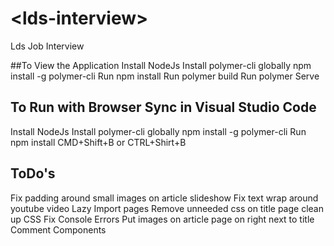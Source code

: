 # \<lds-interview\>

Lds Job Interview

##To View the Application
Install NodeJs
Install polymer-cli globally npm install -g polymer-cli
Run npm install
Run polymer build
Run polymer Serve

## To Run with Browser Sync in Visual Studio Code
Install NodeJs
Install polymer-cli globally npm install -g polymer-cli
Run npm install
CMD+Shift+B or CTRL+Shirt+B



## ToDo's
Fix padding around small images on article slideshow
Fix text wrap around youtube video
Lazy Import pages
Remove unneeded css on title page
clean up CSS
Fix Console Errors
Put images on article page on right next to title
Comment Components